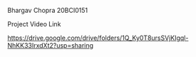 Bhargav Chopra
20BCI0151

Project Video Link


https://drive.google.com/drive/folders/1Q_Ky0T8ursSVjKIgql-NhKK33IrxdXt2?usp=sharing
